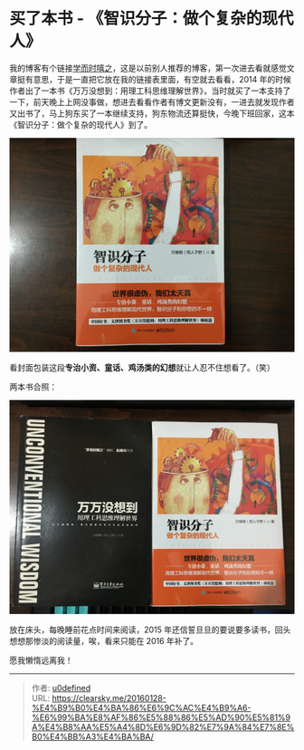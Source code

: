 # 买了本书 - 《智识分子：做个复杂的现代人》


我的博客有个链接[学而时嘻之](http://www.geekonomics10000.com)，这是以前别人推荐的博客，第一次进去看就感觉文章挺有意思，于是一直把它放在我的链接表里面，有空就去看看，2014 年的时候作者出了一本书《万万没想到：用理工科思维理解世界》，当时就买了一本支持了一下，前天晚上上网没事做，想进去看看作者有博文更新没有，一进去就发现作者又出书了，马上狗东买了一本继续支持，狗东物流还算挺快，今晚下班回家，这本《智识分子：做个复杂的现代人》到了。

![单本](zsfz1.jpg "智识分子：做个复杂的现代人")

看封面包装这段**专治小资、童话、鸡汤类的幻想**就让人忍不住想看了。（笑）

两本书合照：

![两书合照](zsfz2.jpg "两本书合照")

放在床头，每晚睡前花点时间来阅读，2015 年还信誓旦旦的要说要多读书，回头想想那惨淡的阅读量，唉，看来只能在 2016 年补了。

愿我懒惰远离我！


---

> 作者: [u0defined](http://clearsky.me/)  
> URL: https://clearsky.me/20160128-%E4%B9%B0%E4%BA%86%E6%9C%AC%E4%B9%A6-%E6%99%BA%E8%AF%86%E5%88%86%E5%AD%90%E5%81%9A%E4%B8%AA%E5%A4%8D%E6%9D%82%E7%9A%84%E7%8E%B0%E4%BB%A3%E4%BA%BA/  

